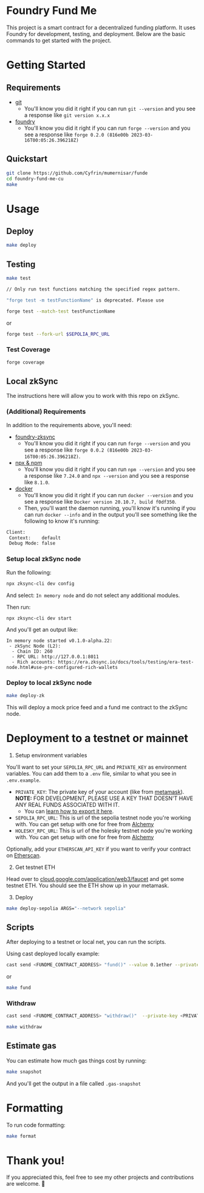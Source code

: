 # Foundry Fund Me

This project is a smart contract for a decentralized funding platform. It uses Foundry for development, testing, and deployment. Below are the basic commands to get started with the project.

# Getting Started

## Requirements

- [git](https://git-scm.com/book/en/v2/Getting-Started-Installing-Git)
  - You'll know you did it right if you can run `git --version` and you see a response like `git version x.x.x`
- [foundry](https://getfoundry.sh/)
  - You'll know you did it right if you can run `forge --version` and you see a response like `forge 0.2.0 (816e00b 2023-03-16T00:05:26.396218Z)`

## Quickstart

```sh
git clone https://github.com/Cyfrin/mumernisar/funde
cd foundry-fund-me-cu
make
```

# Usage

## Deploy

```sh
make deploy
```

## Testing

```sh
make test
```

```sh
// Only run test functions matching the specified regex pattern.

"forge test -m testFunctionName" is deprecated. Please use

forge test --match-test testFunctionName
```

or

```sh
forge test --fork-url $SEPOLIA_RPC_URL
```

### Test Coverage

```sh
forge coverage
```

## Local zkSync

The instructions here will allow you to work with this repo on zkSync.

### (Additional) Requirements

In addition to the requirements above, you'll need:

- [foundry-zksync](https://github.com/matter-labs/foundry-zksync)
  - You'll know you did it right if you can run `forge --version` and you see a response like `forge 0.0.2 (816e00b 2023-03-16T00:05:26.396218Z)`.
- [npx & npm](https://docs.npmjs.com/cli/v10/commands/npm-install)
  - You'll know you did it right if you can run `npm --version` and you see a response like `7.24.0` and `npx --version` and you see a response like `8.1.0`.
- [docker](https://docs.docker.com/engine/install/)
  - You'll know you did it right if you can run `docker --version` and you see a response like `Docker version 20.10.7, build f0df350`.
  - Then, you'll want the daemon running, you'll know it's running if you can run `docker --info` and in the output you'll see something like the following to know it's running:

```bash
Client:
 Context:    default
 Debug Mode: false
```

### Setup local zkSync node

Run the following:

```bash
npx zksync-cli dev config
```

And select: `In memory node` and do not select any additional modules.

Then run:

```bash
npx zksync-cli dev start
```

And you'll get an output like:

```
In memory node started v0.1.0-alpha.22:
 - zkSync Node (L2):
  - Chain ID: 260
  - RPC URL: http://127.0.0.1:8011
  - Rich accounts: https://era.zksync.io/docs/tools/testing/era-test-node.html#use-pre-configured-rich-wallets
```

### Deploy to local zkSync node

```sh
make deploy-zk
```

This will deploy a mock price feed and a fund me contract to the zkSync node.

# Deployment to a testnet or mainnet

1. Setup environment variables

You'll want to set your `SEPOLIA_RPC_URL` and `PRIVATE_KEY` as environment variables. You can add them to a `.env` file, similar to what you see in `.env.example`.

- `PRIVATE_KEY`: The private key of your account (like from [metamask](https://metamask.io/)). **NOTE:** FOR DEVELOPMENT, PLEASE USE A KEY THAT DOESN'T HAVE ANY REAL FUNDS ASSOCIATED WITH IT.
  - You can [learn how to export it here](https://metamask.zendesk.com/hc/en-us/articles/360015289632-How-to-Export-an-Account-Private-Key).
- `SEPOLIA_RPC_URL`: This is url of the sepolia testnet node you're working with. You can get setup with one for free from [Alchemy](https://alchemy.com)
- `HOLESKY_RPC_URL`: This is url of the holesky testnet node you're working with. You can get setup with one for free from [Alchemy](https://alchemy.com)

Optionally, add your `ETHERSCAN_API_KEY` if you want to verify your contract on [Etherscan](https://etherscan.io/).

2. Get testnet ETH

Head over to [cloud.google.com/application/web3/faucet](https://cloud.google.com/application/web3/faucet/) and get some testnet ETH. You should see the ETH show up in your metamask.

3. Deploy

```sh
make deploy-sepolia ARGS="--network sepolia"
```

## Scripts

After deploying to a testnet or local net, you can run the scripts.

Using cast deployed locally example:

```sh
cast send <FUNDME_CONTRACT_ADDRESS> "fund()" --value 0.1ether --private-key <PRIVATE_KEY>
```

or

```sh
make fund
```

### Withdraw

```sh
cast send <FUNDME_CONTRACT_ADDRESS> "withdraw()"  --private-key <PRIVATE_KEY>
```

```sh
make withdraw
```

## Estimate gas

You can estimate how much gas things cost by running:

```sh
make snapshot
```

And you'll get the output in a file called `.gas-snapshot`

# Formatting

To run code formatting:

```sh
make format
```

# Thank you!

If you appreciated this, feel free to see my other projects and contributions are welcome. 💖

```

```
